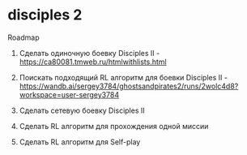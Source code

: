 # disciples 2
Roadmap

1) Сделать одиночную боевку Disciples II - https://ca80081.tmweb.ru/htmlwithlists.html

2) Поискать подходящий RL алгоритм для боевки Disciples II - https://wandb.ai/sergey3784/ghostsandpirates2/runs/2wolc4d8?workspace=user-sergey3784

3) Сделать сетевую боевку Disciples II 

4) Сделать RL алгоритм для прохождения одной миссии

5) Сделать RL алгоритм для Self-play
